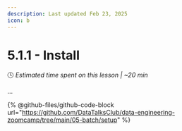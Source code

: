 ```yaml
---
description: Last updated Feb 23, 2025
icon: b
---
```


# 5.1.1 - Install

:clock4:  _Estimated time spent on this lesson | \~20 min_

...

{% @github-files/github-code-block url="https://github.com/DataTalksClub/data-engineering-zoomcamp/tree/main/05-batch/setup" %}

